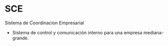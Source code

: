 # SCE
Sistema de Coordinacion Empresarial

- Sistema de control y comunicación interno para una empresa mediana-grande.
